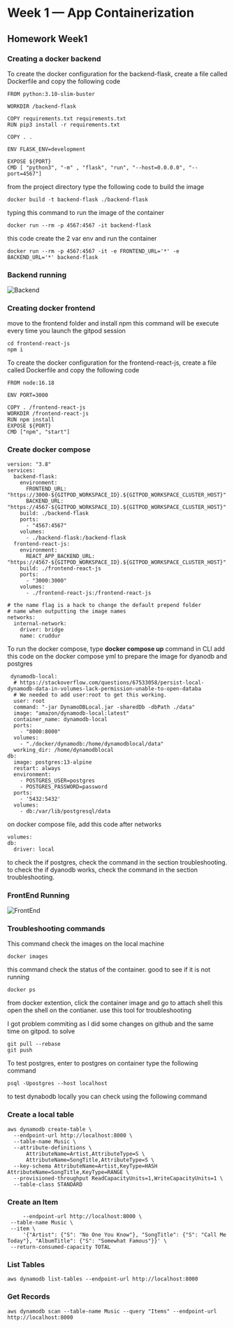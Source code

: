 # Week 1 — App Containerization
## Homework Week1
### Creating a docker backend
To create the docker configuration for the backend-flask, create a file called Dockerfile and copy the following code
```
FROM python:3.10-slim-buster

WORKDIR /backend-flask

COPY requirements.txt requirements.txt
RUN pip3 install -r requirements.txt

COPY . .

ENV FLASK_ENV=development

EXPOSE ${PORT}
CMD [ "python3", "-m" , "flask", "run", "--host=0.0.0.0", "--port=4567"]
```
from the project directory type the following code to build the image
```
docker build -t backend-flask ./backend-flask
```
typing this command to run the image of the container
```
docker run --rm -p 4567:4567 -it backend-flask
```
this code create the 2 var env and run the container
```
docker run --rm -p 4567:4567 -it -e FRONTEND_URL='*' -e BACKEND_URL='*' backend-flask
```
### Backend running
![Backend](assets/Backend_running.png)
### Creating docker frontend
move to the frontend folder and install npm this command will be execute every time you launch the gitpod session
```
cd frontend-react-js
npm i
```
To create the docker configuration for the frontend-react-js, create a file called Dockerfile and copy the following code
```
FROM node:16.18

ENV PORT=3000

COPY . /frontend-react-js
WORKDIR /frontend-react-js
RUN npm install
EXPOSE ${PORT}
CMD ["npm", "start"]
```
### Create docker compose
```
version: "3.8"
services:
  backend-flask:
    environment:
      FRONTEND_URL: "https://3000-${GITPOD_WORKSPACE_ID}.${GITPOD_WORKSPACE_CLUSTER_HOST}"
      BACKEND_URL: "https://4567-${GITPOD_WORKSPACE_ID}.${GITPOD_WORKSPACE_CLUSTER_HOST}"
    build: ./backend-flask
    ports:
      - "4567:4567"
    volumes:
      - ./backend-flask:/backend-flask
  frontend-react-js:
    environment:
      REACT_APP_BACKEND_URL: "https://4567-${GITPOD_WORKSPACE_ID}.${GITPOD_WORKSPACE_CLUSTER_HOST}"
    build: ./frontend-react-js
    ports:
      - "3000:3000"
    volumes:
      - ./frontend-react-js:/frontend-react-js

# the name flag is a hack to change the default prepend folder
# name when outputting the image names
networks: 
  internal-network:
    driver: bridge
    name: cruddur
 ```
 To run the docker compose, type **docker compose up** command in CLI
  add this code on the docker compose yml to prepare the image for dyanodb and postgres
  ```
   dynamodb-local:
    # https://stackoverflow.com/questions/67533058/persist-local-dynamodb-data-in-volumes-lack-permission-unable-to-open-databa
    # We needed to add user:root to get this working.
    user: root
    command: "-jar DynamoDBLocal.jar -sharedDb -dbPath ./data"
    image: "amazon/dynamodb-local:latest"
    container_name: dynamodb-local
    ports:
      - "8000:8000"
    volumes:
      - "./docker/dynamodb:/home/dynamodblocal/data"
    working_dir: /home/dynamodblocal
  db:
    image: postgres:13-alpine
    restart: always
    environment:
      - POSTGRES_USER=postgres
      - POSTGRES_PASSWORD=password
    ports:
      - '5432:5432'
    volumes: 
      - db:/var/lib/postgresql/data
  ```
  on docker compose file, add this code after networks
  ```
  volumes:
  db:
    driver: local
  ```
  to check the if postgres, check the command in the section troubleshooting. to check the if dyanodb works, check the command in the section troubleshooting.
  ### FrontEnd Running
  
 ![FrontEnd](assets/frontend_Result.png)
  
  ### Troubleshooting commands
  This command check the images on the local machine
  ```
  docker images
  ```
  this command check the status of the container. good to see if it is not running
  ```
  docker ps
  ```
  from docker extention, click the container image and go to attach shell this open the shell on the contianer. use this tool for troubleshooting

  I got problem commiting as I did some changes on github and the same time on gitpod. to solve
  ```
  git pull --rebase
  git push
  ```
  To test postgres, enter to postgres on container type the following command
  ```
  psql -Upostgres --host localhost
  ```
  to test dynabodb locally you can check using the following command
  ### Create a local table
  ```
  aws dynamodb create-table \
    --endpoint-url http://localhost:8000 \
    --table-name Music \
    --attribute-definitions \
        AttributeName=Artist,AttributeType=S \
        AttributeName=SongTitle,AttributeType=S \
    --key-schema AttributeName=Artist,KeyType=HASH AttributeName=SongTitle,KeyType=RANGE \
    --provisioned-throughput ReadCapacityUnits=1,WriteCapacityUnits=1 \
    --table-class STANDARD
   ```
   ### Create an Item
   ```
        --endpoint-url http://localhost:8000 \
    --table-name Music \
    --item \
        '{"Artist": {"S": "No One You Know"}, "SongTitle": {"S": "Call Me Today"}, "AlbumTitle": {"S": "Somewhat Famous"}}' \
    --return-consumed-capacity TOTAL  
   ```
   ### List Tables
   ```
   aws dynamodb list-tables --endpoint-url http://localhost:8000
   ```
   ### Get Records
   ```
  aws dynamodb scan --table-name Music --query "Items" --endpoint-url http://localhost:8000
   ```
   
  
  
  
 

  
  
  
  










